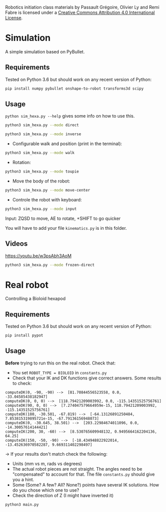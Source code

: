 Robotics initiation class materials by Passault Grégoire, Olivier Ly and Remi Fabre is licensed under a [Creative Commons Attribution 4.0 International License](https://creativecommons.org/licenses/by/4.0/).

# Simulation
A simple simulation based on PyBullet.

## Requirements
Tested on Python 3.6 but should work on any recent version of Python:
```bash
pip install numpy pybullet onshape-to-robot transforms3d scipy
```

## Usage
 ```python sim_hexa.py --help``` gives some info on how to use this.


```bash
python3 sim_hexa.py --mode direct
```

```bash
python3 sim_hexa.py --mode inverse
```

- Configurable walk and position (print in the terminal):
```bash
python3 sim_hexa.py --mode walk
```

- Rotation:
```bash
python3 sim_hexa.py --mode toupie
```

- Move the body of the robot:
```bash
python3 sim_hexa.py --mode move-center
```

- Controle the robot with keyboard:
```bash
python3 sim_hexa.py --mode input
```
Input: ZQSD to move, AE to rotate, +SHIFT to go quicker

You will have to add your file ```kinematics.py``` is in this folder.

## Videos
https://youtu.be/w3psAbh3AoM
```bash
python3 sim_hexa.py --mode frozen-direct
```

# Real robot
Controlling a Bioloid hexapod

## Requirements
Tested on Python 3.6 but should work on any recent version of Python:
```bash
pip install pypot
```

## Usage
**Before** trying to run this on the real robot. Check that:
- You set ```ROBOT_TYPE = BIOLOID``` in ```constants.py```
- Check that your IK and DK functions give correct answers. Some results to check:
```
computeDK(0, -90, -90) -->  [81.70844556523558, 0.0, -33.04585438182947]
computeDK(0, 0, 0) -->  [118.79421209003992, 0.0, -115.14351525756761]
computeDK(90, 0, 0) -->  [7.274047579664959e-15, 118.79421209003992, -115.14351525756761]
computeDK(180, -30.501, -67.819) -->  [-64.13126891250484, 7.853815319895721e-15, -67.79136156948073]
computeDK(0, -30.645, 38.501) -->  [203.22984674011096, 0.0, -14.30057614144421]
computeIK(200, 30, -60) -->  [8.530765609948132, 0.9495664162204136, 64.25]
computeIK(150, -50, -90) -->  [-18.434948822922014, -13.452636970582287, 9.669311402298497]
```
-> If your results don't match check the following:
- Units (mm vs m, rads vs degrees)
- The actual robot pieces are not straight. The angles need to be "compensated" to account for that. The file ```constants.py``` should give you a hint.
- Some (Some? A few? All? None?) points have several IK solutions. How do you chose which one to use?
- Check the direction of Z (I might have inverted it)

```bash
python3 main.py
```